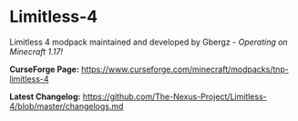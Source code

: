 # Limitless-4
Limitless 4 modpack maintained and developed by Gbergz - *Operating on Minecraft 1.17!*

**CurseForge Page:** https://www.curseforge.com/minecraft/modpacks/tnp-limitless-4

**Latest Changelog:** https://github.com/The-Nexus-Project/Limitless-4/blob/master/changelogs.md

